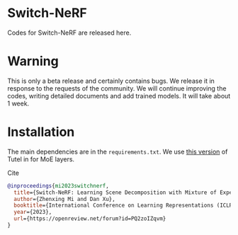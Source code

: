 # Switch-NeRF
Codes for Switch-NeRF are released here.

# Warning
This is only a beta release and certainly contains bugs. We release it in response to the requests of the community. We will continue improving the codes, writing detailed documents and add trained models. It will take about 1 week.

# Installation

The main dependencies are in the `requirements.txt`. We use [this version](https://github.com/microsoft/tutel/tree/56dbd664341cf6485c9fa292955f77d3ac918a65) of Tutel in for MoE layers.

Cite

```bibtex
@inproceedings{mi2023switchnerf,
  title={Switch-NeRF: Learning Scene Decomposition with Mixture of Experts for Large-scale Neural Radiance Fields},
  author={Zhenxing Mi and Dan Xu},
  booktitle={International Conference on Learning Representations (ICLR)},
  year={2023},
  url={https://openreview.net/forum?id=PQ2zoIZqvm}
}
```